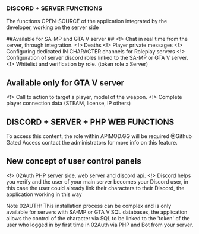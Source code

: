  ### DISCORD + SERVER FUNCTIONS ###


The functions OPEN-SOURCE of the application integrated by the developer, working on the server side

##Available for SA-MP and GTA V server ##
<!> Chat in real time from the server, through integration.
<!> Deaths
<!> Player private messages
<!> Configuring dedicated IN CHARACTER channels for Roleplay servers
<!> Configuration of server discord roles linked to the SA-MP or GTA V server.
<!> Whitelist and verification by role. (token role x Server)

## Available only for GTA V server ##
<!> Call to action to target a player, model of the weapon.
<!> Complete player connection data (STEAM, license, IP others)


## DISCORD + SERVER + PHP WEB FUNCTIONS ##

To access this content, the role within APIMOD.GG will be required @Github Gated Access  contact the administrators for more info on this feature.

## New concept of user control panels ##
<!> 02Auth PHP server side, web server and discord api.
<!> Discord helps you verify and the user of your main server becomes your Discord user, in this case the user could already link their characters to their Discord, the application working in this way

Note 02AUTH: This installation process can be complex and is only available for servers with SA-MP or GTA V SQL databases, the application allows the control of the character via SQL to be linked to the 'token' of the user who logged in by first time in 02Auth via PHP and Bot from your server.

